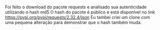 Foi feito o download do pacote requests e analisado sua autenticidade utilizando o hash md5
O hash do pacote é público e está disponível no link https://pypi.org/pypi/requests/2.32.4/json
Eu tambei criei um clone com uma pequena alteração para demonstrar que o hash também muda.